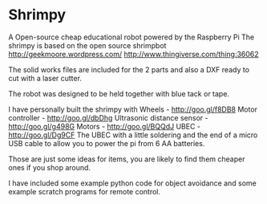Shrimpy
=======

A Open-source cheap educational robot powered by the Raspberry Pi
The shrimpy is based on the open source shrimpbot http://geekmoore.wordpress.com/
http://www.thingiverse.com/thing:36062

The solid works files are included for the 2 parts and also a DXF ready to cut with a laser cutter.

The robot was designed to be held together with blue tack or tape.

I have personally built the shrimpy with
Wheels - http://goo.gl/f8DB8
Motor controller - http://goo.gl/dbDhg
Ultrasonic distance sensor - http://goo.gl/g498G
Motors - http://goo.gl/BQQdJ
UBEC - http://goo.gl/Dg9CF
The UBEC with a little soldering and the end of a micro USB cable to allow you to power the pi from 6 AA batteries.

Those are just some ideas for items, you are likely to find them cheaper ones if you shop around.

I have included some example python code for object avoidance and some example scratch programs for remote control.